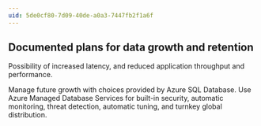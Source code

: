 ```yaml
---
uid: 5de0cf80-7d09-40de-a0a3-7447fb2f1a6f
---
```

## Documented plans for data growth and retention

<div class="alert is-warning"><p>Possibility of increased latency, and reduced application throughput and performance.</p></div>

Manage future growth with choices provided by Azure SQL Database. Use Azure Managed Database Services for built-in security, automatic monitoring, threat detection, automatic tuning, and turnkey global distribution.